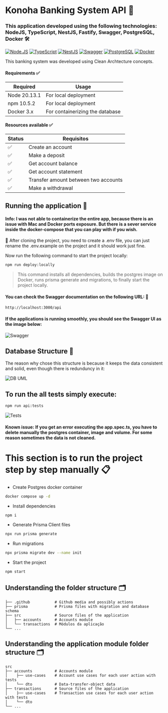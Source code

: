 # Konoha Banking System API 🍃

### This application developed using the following technologies: NodeJS, TypeScript, NestJS, Fastify, Swagger, PostgreSQL, Docker  🛠

[![Node.JS](https://img.shields.io/badge/-Node.JS-339933?logo=node.js&logoColor=white)](https://nodejs.org/en/) [![TypeScript](https://img.shields.io/badge/-TypeScript-3178C6?logo=typescript&logoColor=white)](https://www.typescriptlang.org/) [![NestJS](https://img.shields.io/badge/-NestJS-black?logo=nestjs&logoColor=red)](https://nestjs.com) [![Swagger](https://img.shields.io/badge/-Swagger-green?logo=swagger&logoColor=white)](https://swagger.io) [![PostgreSQL](https://img.shields.io/badge/-Postgres-grey?logo=postgresql&logoColor=white)](https://www.postgresql.org/) [![Docker](https://img.shields.io/badge/-Docker-2496ed?logo=docker&logoColor=white)](https://docs.docker.com/)

This banking system was developed using Clean Archtecture concepts.


#### Requirements ✅

| Required  | Usage |
| ------------- | -------------- |
| Node 20.13.1     | For local deployment |
| npm 10.5.2     | For local deployment |
| Docker 3.x    | For containerizing the database |

#### Resources available ✅

| Status | Requisitos |
| ------------- | -------------- |
| ✅     | Create an account |
| ✅    | Make a deposit|
| ✅    | Get account balance |
| ✅ | Get account statement |
| ✅ | Transfer amount between two accounts |
| ✅ | Make a withdrawal |


## Running the application 🍃

#### Info: I was not able to containerize the entire app, because there is an issue with Mac and Docker ports exposure. But there is a sever service inside the docker-compose that you can play with if you wish.


🔴 After cloning the project, you need to create a .env file, you can just rename the .env.example on the project and it should work just fine.

Now run the following command to start the project locally:

```bash
npm run deploy:locally
```
> This command installs all dependencies, builds the postgres image on Docker, runs prisma generate and migrations, to finally start the project locally.

#### You can check the Swagger documentation on the following URL: 📜

```bash
http://localhost:3000/api
```
#### If the applications is running smoothly, you should see the Swagger UI as the image below:
![Swagger](.github/media/swagger-localhost.png)

## Database Structure 🧮

The reason why chose this structure is because it keeps the data consistent and solid, even though there is redunduncy in it:


![DB UML](.github/media/db-uml.png)

## To run the all tests simply execute: 

```bash
npm run api:tests
```
![Tests](.github/media/tests.png)

#### Known issue: If you get an error executing the app.spec.ts, you have to delete manually the postgres container, image and volume. For some reason sometimes the data is not cleaned.


# This section is to run the project step by step manually 📋

- Create Postgres docker container
```bash
docker compose up -d
```
- Install dependencies
```bash
npm i
```
- Generate Prisma Client files

```bash
npx run prisma generate
```
- Run migrations
```bash
npx prisma migrate dev --name init
```
- Start the project
```bash
npm start
```

## Understanding the folder structure 🗂

    ├── .github           # Github media and possibly actions
    ├── prisma            # Prisma files with migration and database schema 
    ├── src               # Source files of the application
    │   ├── accounts      # Accounts module
    │   └── transactions  # Módulos da aplicação
    └── ...
## Understanding the application module folder structure 🗂

    src
    ├── accounts          # Accounts module
    │    ├── use-cases    # Account use cases for each user action with tests
    │    └── dto          # Data-transfer-object data
    ├── transactions      # Source files of the application
    │    ├── use-cases    # Transaction use cases for each user action with tests
    │    └── dto          
    └── ...